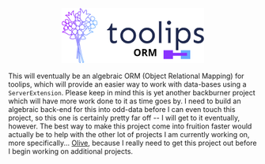 <div align="center">
 <img src="https://github.com/ChifiSource/image_dump/blob/main/toolips/toolipsORM.png"></img>
 </div>
 
This will eventually be an algebraic ORM (Object Relational Mapping) for toolips, which will provide an easier way to work with data-bases using a `ServerExtension`. Please keep in mind this is yet another backburner project which will have more work done to it as time goes by. I need to build an algebraic back-end for this into odd-data before I can even touch this project, so this one is certainly pretty far off -- I will get to it eventually, however. The best way to make this project come into fruition faster would actually be to help with the other lot of projects I am currently working on, more specifically... [Olive](https://github.com/ChifiSource/Olive.jl), because I really need to get this project out before I begin working on additional projects.
